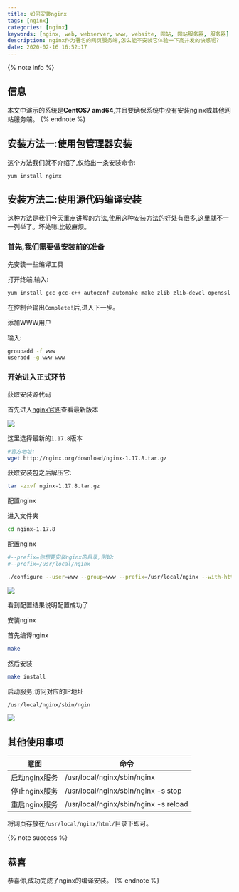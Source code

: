 ```yaml
---
title: 如何安装nginx
tags: [nginx]
categories: [nginx]
keywords: [nginx, web, webserver, www, website, 网站, 网站服务器, 服务器]
description: nginx作为著名的网页服务端,怎么能不安装它体验一下高并发的快感呢?
date: 2020-02-16 16:52:17
---
```

{% note info %}
## 信息
本文中演示的系统是**CentOS7 amd64**,并且要确保系统中没有安装nginx或其他网站服务端。
{% endnote %}

## 安装方法一:使用包管理器安装
这个方法我们就不介绍了,仅给出一条安装命令:
```
yum install nginx
```

## 安装方法二:使用源代码编译安装
这种方法是我们今天重点讲解的方法,使用这种安装方法的好处有很多,这里就不一一列举了。坏处嘛,比较麻烦。

### 首先,我们需要做安装前的准备
先安装一些编译工具

打开终端,输入:

```bash
yum install gcc gcc-c++ autoconf automake make zlib zlib-devel openssl openssl-devel pcre pcre-devel
```

在控制台输出`Complete!`后,进入下一步。

添加WWW用户

输入:

```bash
groupadd -f www
useradd -g www www
```

### 开始进入正式环节
获取安装源代码

首先进入[nginx官网](http://nginx.org/en/download.html)查看最新版本

![](https://cdn.bmyjacks.io/img/20200309175844.png?x-oss-process=style/style)

这里选择最新的`1.17.8`版本

```bash
#官方地址:
wget http://nginx.org/download/nginx-1.17.8.tar.gz
```

获取安装包之后解压它:

```bash
tar -zxvf nginx-1.17.8.tar.gz
```

配置nginx

进入文件夹

```bash
cd nginx-1.17.8
```

配置nginx

```bash
#--prefix=你想要安装nginx的目录,例如:
#--prefix=/usr/local/nginx

./configure --user=www --group=www --prefix=/usr/local/nginx --with-http_stub_status_module --with-http_ssl_module --with-stream --with-http_gzip_static_module --with-http_sub_module
```

![](https://cdn.bmyjacks.io/img/20200309175912.png?x-oss-process=style/style)

看到配置结果说明配置成功了

安装nginx

首先编译nginx

```bash
make
```

然后安装

```bash
make install

```

启动服务,访问对应的IP地址

```bash
/usr/local/nginx/sbin/ngin
```

![](https://cdn.bmyjacks.io/img/20200309175943.png?x-oss-process=style/style)

## 其他使用事项

| 意图 | 命令 |
| ------------- | ------------------------------------- |
| 启动nginx服务 | /usr/local/nginx/sbin/nginx            |
| 停止nginx服务 | /usr/local/nginx/sbin/nginx -s stop    |
| 重启nginx服务 |  /usr/local/nginx/sbin/nginx -s reload |

将网页存放在`/usr/local/nginx/html/`目录下即可。

{% note success %}
## 恭喜
恭喜你,成功完成了nginx的编译安装。
{% endnote %}
